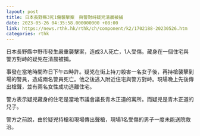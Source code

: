 ```yaml
---
layout: post
title: 日本長野縣3死1傷襲擊案　與警對峙疑兇清晨被捕
date: 2023-05-26 04:35:58.000000000 +08:00
link: https://news.rthk.hk/rthk/ch/component/k2/1702188-20230526.htm
categories: rthk
---
```


日本長野縣中野市發生嚴重襲擊案，造成3人死亡，1人受傷。藏身在一個住宅與警方對峙的疑兇在清晨被捕。

事發在當地時間昨日下午四時許。疑兇在街上持刀殺害一名女子後，再持槍襲擊到場的警員，造成兩名警員死亡。他之後逃入附近住宅與警方對峙。現場晚上先後傳出槍聲，並有兩名女性成功逃離住宅。

警方表示疑兇藏身的住宅是當地市議會議長青木正道的寓所。而疑兇是青木正道的兒子。

警方之前說，由於疑兇持槍和現場傳出聲槍，現場1名受傷的男子一度未能送院救治。
